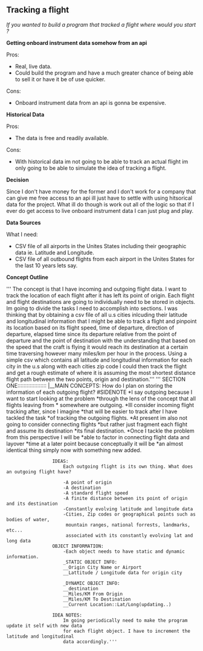 ## Tracking a flight


*If you wanted to build a program that tracked a flight where would you start ?*

**Getting onboard instrument data somehow from an api**

Pros:

- Real, live data.
- Could build the program and have a much greater chance of being able to sell it or have it be of use quicker.

Cons:

- Onboard instrument data from an api is gonna be expensive.


**Historical Data**

Pros:

- The data is free and readily available.

Cons:

- With historical data im not going to be able to track an actual flight im only going to be able to simulate the idea of tracking a flight.


**Decision**

Since I don't have money for the former and I don't work for a company that can give me free access to an api ill just have to settle with using hitsorical data for the project.
What ill do though is work out all of the logic so that if I ever do get access to live onboard instrument data I can just plug and play.

**Data Sources**

What I need:

- CSV file of all airports in the Unites States including their geographic data ie. Latitude and Longitude.
- CSV file of all outbound flights from each airport in the Unites States for the last 10 years lets say.


**Concept Outline**



'''  The concept is that I have incoming and outgoing flight data. I want to track the location of each flight after it has left its
point of origin. Each flight and flight destinations are going to individually need to be stored in objects.
Im going to divide the tasks I need to accomplish into sections. I was thinking that by obtaining a csv file of all u.s cities inlcuding
their latitude and longitudinal information that I might be able to track a flight and pinpoint its location based on
its flight speed, time of departure, direction of departure, elapsed time since its departure relative from the point of departure
and the point of destination with the understanding that based on the speed that the craft is flying it would reach its destination
at a certain time traversing however many miles/km per hour in the process. Using a simple csv which contains all latitude and longitudinal
information for each city in the u.s along with each cities zip code I could then track the flight and get a rough estimate of where it is
assuming the most shortest distance flight path between the two points, origin and destination.'''
'''  SECTION ONE:::::::::::::::::::
         |__MAIN CONCEPTS:
                     How do I plan on storing the information of each outgoing flight?
                     #SIDENOTE
                         *I say outgoing because I want to start looking at the problem
                         *through the lens of the concept that all flights leaving from
                         * somewhere are outgoing.
                         *Ill consider incoming flight tracking after, since I imagine
                         *that will be easier to track after I have tackled the task
                         *of tracking the outgoing flights.
                         *At present im also not going to consider connecting flights
                         *but rather just fragment each flight and assume its destination
                         *its final destination.
                         *Once I tackle the problem from this perspective I will be
                         *able to factor in connecting flight data and layover
                         *time at a later point because conceptually it will be
                         *an almost identical thing simply now with something new added.

                     IDEAS:
                         Each outgoing flight is its own thing. What does an outgoing flight have?

                         -A point of origin
                         -A destination
                         -A standard flight speed
                         -A finite distance between its point of origin and its destination
                         -Constantly evolving latitude and longitude data
                         -Cities, Zip codes or geographical points such as bodies of water, 
                          mountain ranges, national forrests, landmarks, etc...
                          associated with its constantly evolving lat and long data
                     OBJECT INFORMATION:
                         -Each object needs to have static and dynamic information.
                         _STATIC OBJECT INFO:
                         __Origin City Name or Airport
                         __Lattitude / Longitude data for origin city

                         _DYNAMIC OBJECT INFO:
                         __destination
                         __Miles/KM From Origin
                         __Miles/KM To Destination
                         __Current Location::Lat/Long(updating..)

                     IDEA NOTES:
                         Im going periodically need to make the program update it self with new data
                         for each flight object. I have to increment the latitude and longitudinal
                         data accordingly.'''
